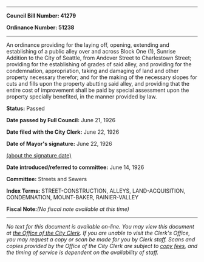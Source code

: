 

********

**Council Bill Number: 41279**
   
**Ordinance Number: 51238**
********

 An ordinance providing for the laying off, opening, extending and establishing of a public alley over and across Block One (1), Sunrise Addition to the City of Seattle, from Andover Street to Charlestown Street; providing for the establishing of grades of said alley, and providing for the condemnation, appropriation, taking and damaging of land and other property necessary therefor; and for the making of the necessary slopes for cuts and fills upon the property abutting said alley, and providing that the entire cost of improvement shall be paid by special assessment upon the property specially benefited, in the manner provided by law.

**Status:** Passed
   
**Date passed by Full Council:** June 21, 1926
   
**Date filed with the City Clerk:** June 22, 1926
   
**Date of Mayor's signature:** June 22, 1926
   
[(about the signature date)](/~public/approvaldate.htm)
   
   
   
**Date introduced/referred to committee:** June 14, 1926
   
**Committee:** Streets and Sewers
   
   
**Index Terms:** STREET-CONSTRUCTION, ALLEYS, LAND-ACQUISITION, CONDEMNATION, MOUNT-BAKER, RAINIER-VALLEY

**Fiscal Note:**_(No fiscal note available at this time)_
********

_No text for this document is available on-line. You may view this document at [the Office of the City Clerk](http://www.seattle.gov/leg/clerk/contactUs.htm). If you are unable to visit the Clerk's Office, you may request a copy or scan be made for you by Clerk staff. Scans and copies provided by the Office of the City Clerk are subject to [copy fees](http://clerk.seattle.gov/~public/clerkfees.htm), and the timing of service is dependent on the availability of staff._

